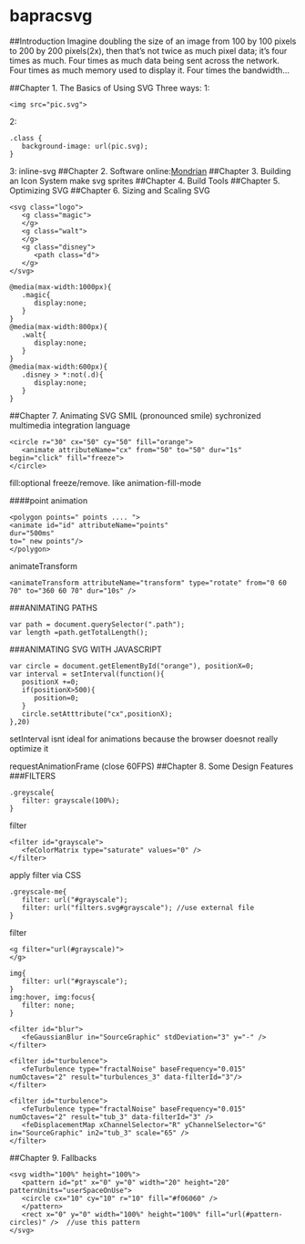 # bapracsvg
##Introduction
Imagine doubling the size of an image from 100 by 100 pixels to 200 by 200 pixels(2x), then that’s not twice as much pixel data; it’s four times as much. 
Four times as much data being sent across the network. Four times as much memory used to display it. Four times the bandwidth...

##Chapter 1. The Basics of Using SVG
Three ways:
1:
```
<img src="pic.svg">
```
2:
```
.class {
   background-image: url(pic.svg);
}
```
3:
inline-svg
##Chapter 2. Software
online:[Mondrian](mondrian.io)
##Chapter 3. Building an Icon System
make svg sprites
##Chapter 4. Build Tools
##Chapter 5. Optimizing SVG
##Chapter 6. Sizing and Scaling SVG

```
<svg class="logo">
   <g class="magic">
   </g>
   <g class="walt">
   </g>
   <g class="disney">
      <path class="d">
   </g>
</svg>
```
```
@media(max-width:1000px){
   .magic{
      display:none;
   }
}
@media(max-width:800px){
   .walt{
      display:none;
   }
}
@media(max-width:600px){
   .disney > *:not(.d){
      display:none;
   }
}
```
##Chapter 7. Animating SVG
SMIL (pronounced smile) sychronized multimedia integration language
```
<circle r="30" cx="50" cy="50" fill="orange">
   <animate attributeName="cx" from="50" to="50" dur="1s" begin="click" fill="freeze">
</circle>
```

fill:optional freeze/remove. like animation-fill-mode  

####point animation
```
<polygon points=" points .... ">
<animate id="id" attributeName="points"
dur="500ms"
to=" new points"/>
</polygon>
```

animateTransform
```
<animateTransform attributeName="transform" type="rotate" from="0 60 70" to="360 60 70" dur="10s" />
```

###ANIMATING PATHS
```
var path = document.querySelector(".path");
var length =path.getTotalLength();
```

###ANIMATING SVG WITH JAVASCRIPT
```
var circle = document.getElementById("orange"), positionX=0;
var interval = setInterval(function(){
   positionX +=0;
   if(positionX>500){
      position=0;
   }
   circle.setAtttribute("cx",positionX);
},20)
```

setInterval isnt ideal for animations because the browser doesnot really optimize it  

requestAnimationFrame (close 60FPS)
##Chapter 8. Some Design Features
###FILTERS
```
.greyscale{
   filter: grayscale(100%);
}
```
filter
```
<filter id="grayscale">
   <feColorMatrix type="saturate" values="0" />
</filter>
```
apply filter via CSS
```
.greyscale-me{
   filter: url("#grayscale");
   filter: url("filters.svg#grayscale"); //use external file 
}
```

filter
```
<g filter="url(#grayscale)">
</g>
```

```
img{
   filter: url("#grayscale");
}
img:hover, img:focus{
   filter: none;
}
```
```
<filter id="blur">
   <feGaussianBlur in="SourceGraphic" stdDeviation="3" y="-" />
</filter>
```

```
<filter id="turbulence">
   <feTurbulence type="fractalNoise" baseFrequency="0.015" numOctaves="2" result="turbulences_3" data-filterId="3"/>
</filter>
```
```
<filter id="turbulence">
   <feTurbulence type="fractalNoise" baseFrequency="0.015" numOctaves="2" result="tub_3" data-filterId="3" />
   <feDisplacementMap xChannelSelector="R" yChannelSelector="G" in="SourceGraphic" in2="tub_3" scale="65" />
</filter>
```
##Chapter 9. Fallbacks
```
<svg width="100%" height="100%">
   <pattern id="pt" x="0" y="0" width="20" height="20" patternUnits="userSpaceOnUse">
   <circle cx="10" cy="10" r="10" fill="#f06060" />
   </pattern>
   <rect x="0" y="0" width="100%" height="100%" fill="url(#pattern-circles)" />  //use this pattern
</svg>
```

